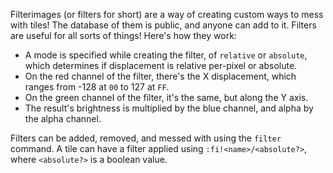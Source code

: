 Filterimages (or filters for short) are a way of creating custom ways to mess with tiles! 
The database of them is public, and anyone can add to it.
Filters are useful for all sorts of things! Here's how they work:

- A mode is specified while creating the filter, of `relative` or `absolute`, which determines if displacement is relative per-pixel or absolute.
- On the red channel of the filter, there's the X displacement, which ranges from -128 at `00` to 127 at `FF`.
- On the green channel of the filter, it's the same, but along the Y axis.
- The result's brightness is multiplied by the blue channel, and alpha by the alpha channel.

Filters can be added, removed, and messed with using the `filter` command.
A tile can have a filter applied using `:fi!<name>/<absolute?>`, where `<absolute?>` is a boolean value.

